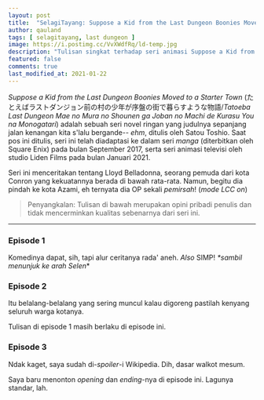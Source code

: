 ```yaml
---
layout: post
title:  "SelagiTayang: Suppose a Kid from the Last Dungeon Boonies Moved to a Starter Town"
author: qauland
tags: [ selagitayang, last dungeon ]
image: https://i.postimg.cc/VvXWdfRq/ld-temp.jpg
description: "Tulisan singkat terhadap seri animasi Suppose a Kid from the Last Dungeon Boonies Moved to a Starter Town."
featured: false
comments: true
last_modified_at: 2021-01-22
---
```


*Suppose a Kid from the Last Dungeon Boonies Moved to a Starter Town* (たとえばラストダンジョン前の村の少年が序盤の街で暮らすような物語/*Tatoeba Last Dungeon Mae no Mura no Shounen ga Joban no Machi de Kurasu You na Monogatari*) adalah sebuah seri novel ringan yang judulnya sepanjang jalan kenangan kita s'lalu bergande-- *ehm*, ditulis oleh Satou Toshio. Saat pos ini ditulis, seri ini telah diadaptasi ke dalam seri *manga* (diterbitkan oleh Square Enix) pada bulan September 2017, serta seri animasi televisi oleh studio Liden Films pada bulan Januari 2021.

Seri ini menceritakan tentang Lloyd Belladonna, seorang pemuda dari kota Conron yang kekuatannya berada di bawah rata-rata. Namun, begitu dia pindah ke kota Azami, eh ternyata dia OP sekali *pemirsah*! (*mode LCC on*)

> Penyangkalan: Tulisan di bawah merupakan opini pribadi penulis dan tidak mencerminkan kualitas sebenarnya dari seri ini.

---

### Episode 1

Komedinya dapat, sih, tapi alur ceritanya rada' aneh. *Also* SIMP! *\*sambil menunjuk ke arah Selen*\*

### Episode 2

Itu belalang-belalang yang sering muncul kalau digoreng pastilah kenyang seluruh warga kotanya.

Tulisan di episode 1 masih berlaku di episode ini.

### Episode 3

Ndak kaget, saya sudah di-*spoiler*-i Wikipedia. Dih, dasar walkot mesum.

Saya baru menonton *opening* dan *ending*-nya di episode ini. Lagunya standar, lah.
